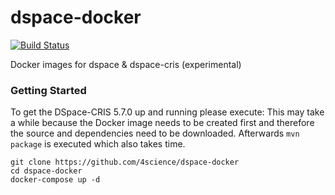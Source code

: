 # dspace-docker
[![Build Status](https://travis-ci.org/4Science/dspace-docker.svg?branch=master)](https://travis-ci.org/4Science/dspace-docker)

Docker images for dspace &amp; dspace-cris (experimental)


### Getting Started

To get the DSpace-CRIS 5.7.0 up and running please execute:
This may take a while because the Docker image needs to be created first and therefore the source and dependencies need to be downloaded.
Afterwards `mvn package` is executed which also takes time.

```
git clone https://github.com/4science/dspace-docker
cd dspace-docker
docker-compose up -d

```
